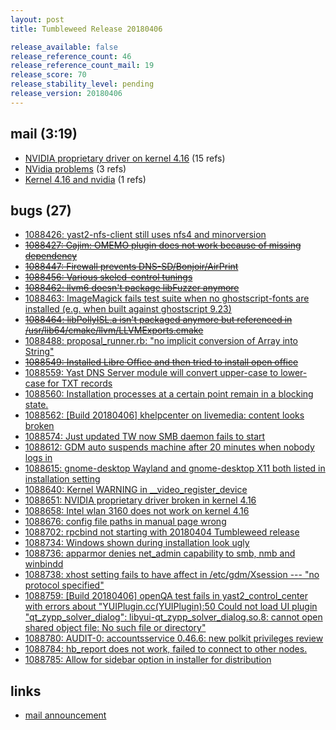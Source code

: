 ```yaml
---
layout: post
title: Tumbleweed Release 20180406

release_available: false
release_reference_count: 46
release_reference_count_mail: 19
release_score: 70
release_stability_level: pending
release_version: 20180406
---
```


## mail (3:19)

- [NVIDIA proprietary driver on kernel 4.16](https://lists.opensuse.org/opensuse-factory/2018-04/msg00331.html) (15 refs)
- [NVidia problems](https://lists.opensuse.org/opensuse-factory/2018-04/msg00329.html) (3 refs)
- [Kernel 4.16 and nvidia](https://lists.opensuse.org/opensuse-factory/2018-04/msg00316.html) (1 refs)

## bugs (27)

<!--more-->

- [1088426: yast2-nfs-client still uses nfs4 and minorversion](https://bugzilla.opensuse.org/show_bug.cgi?id=1088426)
- ~~[1088427: Gajim: OMEMO plugin does not work because of missing dependency](https://bugzilla.opensuse.org/show_bug.cgi?id=1088427)~~
- ~~[1088447: Firewall prevents DNS-SD/Bonjoir/AirPrint](https://bugzilla.opensuse.org/show_bug.cgi?id=1088447)~~
- ~~[1088456: Various skelcd-control tunings](https://bugzilla.opensuse.org/show_bug.cgi?id=1088456)~~
- ~~[1088462: llvm6 doesn't package libFuzzer anymore](https://bugzilla.opensuse.org/show_bug.cgi?id=1088462)~~
- [1088463: ImageMagick fails test suite when no ghostscript-fonts are installed (e.g. when built against ghostscript 9.23)](https://bugzilla.opensuse.org/show_bug.cgi?id=1088463)
- ~~[1088464: libPollyISL.a isn't packaged anymore but referenced in /usr/lib64/cmake/llvm/LLVMExports.cmake](https://bugzilla.opensuse.org/show_bug.cgi?id=1088464)~~
- [1088488: proposal_runner.rb: "no implicit conversion of Array into String"](https://bugzilla.opensuse.org/show_bug.cgi?id=1088488)
- ~~[1088549: Installed Libre Office and then tried to install open office](https://bugzilla.opensuse.org/show_bug.cgi?id=1088549)~~
- [1088559: Yast DNS Server module will convert upper-case to lower-case for TXT records](https://bugzilla.opensuse.org/show_bug.cgi?id=1088559)
- [1088560: Installation processes at a certain point remain in a blocking state.](https://bugzilla.opensuse.org/show_bug.cgi?id=1088560)
- [1088562: [Build 20180406] khelpcenter on livemedia: content looks broken](https://bugzilla.opensuse.org/show_bug.cgi?id=1088562)
- [1088574: Just updated TW now SMB daemon fails to start](https://bugzilla.opensuse.org/show_bug.cgi?id=1088574)
- [1088612: GDM auto suspends machine after 20 minutes when nobody logs in](https://bugzilla.opensuse.org/show_bug.cgi?id=1088612)
- [1088615: gnome-desktop Wayland and gnome-desktop X11 both listed in installation setting](https://bugzilla.opensuse.org/show_bug.cgi?id=1088615)
- [1088640: Kernel WARNING in __video_register_device](https://bugzilla.opensuse.org/show_bug.cgi?id=1088640)
- [1088651: NVIDIA proprietary driver broken in kernel 4.16](https://bugzilla.opensuse.org/show_bug.cgi?id=1088651)
- [1088658: Intel wlan 3160 does not work on kernel 4.16](https://bugzilla.opensuse.org/show_bug.cgi?id=1088658)
- [1088676: config file paths in manual page wrong](https://bugzilla.opensuse.org/show_bug.cgi?id=1088676)
- [1088702: rpcbind not starting with 20180404 Tumbleweed release](https://bugzilla.opensuse.org/show_bug.cgi?id=1088702)
- [1088734: Windows shown during installation look ugly](https://bugzilla.opensuse.org/show_bug.cgi?id=1088734)
- [1088736: apparmor denies net_admin capability to smb, nmb and winbindd](https://bugzilla.opensuse.org/show_bug.cgi?id=1088736)
- [1088738: xhost setting fails to have affect in /etc/gdm/Xsession --- "no protocol specified"](https://bugzilla.opensuse.org/show_bug.cgi?id=1088738)
- [1088759: [Build 20180406] openQA test fails in yast2_control_center with errors about "YUIPlugin.cc(YUIPlugin):50 Could not load UI plugin "qt_zypp_solver_dialog": libyui-qt_zypp_solver_dialog.so.8: cannot open shared object file: No such file or directory"](https://bugzilla.opensuse.org/show_bug.cgi?id=1088759)
- [1088780: AUDIT-0: accountsservice 0.46.6: new polkit privileges review](https://bugzilla.opensuse.org/show_bug.cgi?id=1088780)
- [1088784: hb_report does not work, failed to connect to other nodes.](https://bugzilla.opensuse.org/show_bug.cgi?id=1088784)
- [1088785: Allow for sidebar option in installer for distribution](https://bugzilla.opensuse.org/show_bug.cgi?id=1088785)



## links

- [mail announcement](https://lists.opensuse.org/opensuse-factory/2018-04/msg00310.html)
